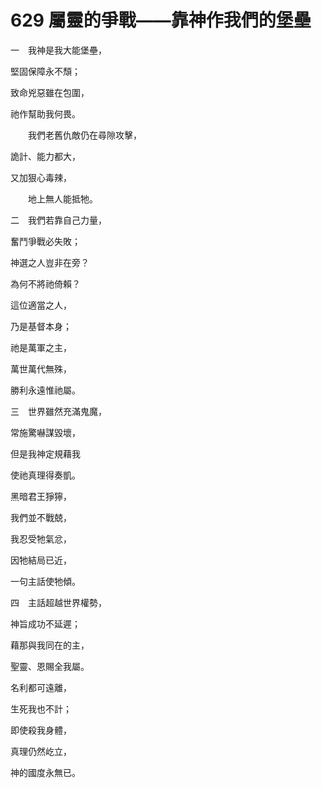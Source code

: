 # 629 屬靈的爭戰——靠神作我們的堡壘

一　我神是我大能堡壘，

堅固保障永不頹；

致命兇惡雖在包圍，

祂作幫助我何畏。

　　我們老舊仇敵仍在尋隙攻擊，

詭計、能力都大，

又加狠心毒辣，

　　地上無人能抵牠。

二　我們若靠自己力量，

奮鬥爭戰必失敗；

神選之人豈非在旁？

為何不將祂倚賴？

這位適當之人，

乃是基督本身；

祂是萬軍之主，

萬世萬代無殊，

勝利永遠惟祂屬。

三　世界雖然充滿鬼魔，

常施驚嚇謀毀壞，

但是我神定規藉我

使祂真理得奏凱。

黑暗君王猙獰，

我們並不戰兢，

我忍受牠氣忿，

因牠結局已近，

一句主話使牠傾。

四　主話超越世界權勢，

神旨成功不延遲；

藉那與我同在的主，

聖靈、恩賜全我屬。

名利都可遠離，

生死我也不計；

即使殺我身體，

真理仍然屹立，

神的國度永無已。

